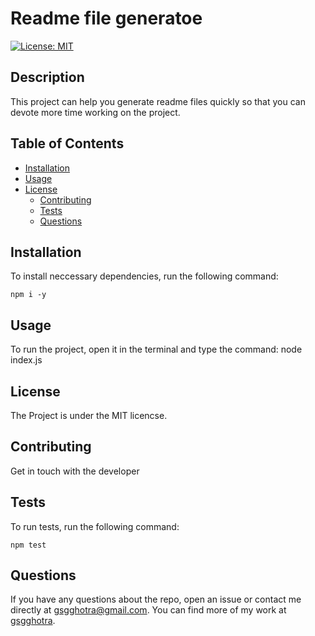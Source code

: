 # Readme file generatoe
  [![License: MIT](https://img.shields.io/badge/License-MIT-yellow.svg)](https://opensource.org/licenses/MIT)

  ## Description
  This project can help you generate readme files quickly so that you can devote more time working on the project.

  ## Table of Contents

  - [Installation](#installation)
  - [Usage](#usage)
  - [License](#license)
    - [Contributing](#contributing)
    - [Tests](#tests)
    - [Questions](#questions)

  ## Installation
  To install neccessary dependencies, run the following command:

  ``` npm i -y ```

  ## Usage
  To run the project, open it in the terminal and type the command: node index.js

  ## License
  The Project is under the MIT licencse.

  ## Contributing
  Get in touch with the developer

  ## Tests
  To run tests, run the following command:

  ``` npm test ```

  ## Questions
  If you have any questions about the repo, open an issue or contact me directly at [gsgghotra@gmail.com](mailto:gsgghotra@gmail.com). You can find more of my work at [gsgghotra](https://github.com/gsgghotra).

